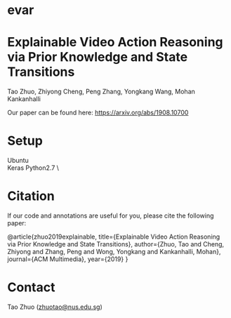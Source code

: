 # evar

# Explainable Video Action Reasoning via Prior Knowledge and State Transitions
Tao Zhuo, Zhiyong Cheng, Peng Zhang, Yongkang Wang, Mohan Kankanhalli

Our paper can be found here: https://arxiv.org/abs/1908.10700

# Setup
Ubuntu \
Keras
Python2.7 \

# Citation
If our code and annotations are useful for you, please cite the following paper:

@article{zhuo2019explainable,
  title={Explainable Video Action Reasoning via Prior Knowledge and State Transitions},
  author={Zhuo, Tao and Cheng, Zhiyong and Zhang, Peng and Wong, Yongkang and Kankanhalli, Mohan},
  journal={ACM Multimedia},
  year={2019}
}

# Contact
Tao Zhuo (zhuotao@nus.edu.sg)
